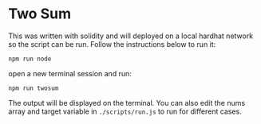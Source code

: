 # Two Sum

This was written with solidity and will deployed on a local hardhat network so the script can be run. Follow the instructions below to run it:

```shell
npm run node
```

open a new terminal session and run:
```shell
npm run twosum
```
The output will be displayed on the terminal. You can also edit the nums array and target variable in `./scripts/run.js` to run for different cases. 